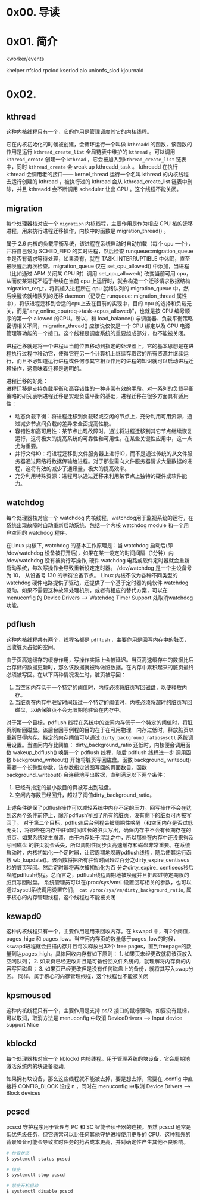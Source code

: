 # 0x00. 导读

# 0x01. 简介

kworker/events 

khelper nfsiod rpciod kseriod aio unionfs_siod kjournald

# 0x02. 

## kthread

这种内核线程只有一个，它的作用是管理调度其它的内核线程。

它在内核初始化的时候被创建，会循环运行一个叫做 `kthreadd` 的函数，该函数的作用是运行 `kthread_create_list` 全局链表中维护的 `kthread` 。可以调用 `kthread_create` 创建一个 `kthread` ，它会被加入到`kthread_create_list` 链表中，同时 `kthread_create` 会 weak up kthreadd_task 。 kthreadd 在执行 kthread 会调用老的接口—— kernel_thread 运行一个名叫 kthread 的内核线程去运行创建的 kthread ，被执行过的 kthread 会从 kthread_create_list 链表中删除，并且 kthreadd 会不断调用 scheduler  让出 CPU 。这个线程不能关闭。

## migration

每个处理器核对应一个 `migration` 内核线程，主要作用是作为相应 CPU 核的迁移进程，用来执行进程迁移操作，内核中的函数是 migration_thread() 。

属于 2.6 内核的负载平衡系统，该进程在系统启动时自动加载（每个 cpu 一个），并将自己设为 SCHED_FIFO 的实时进程，然后检查 runqueue::migration_queue 中是否有请求等待处理，如果没有，就在 TASK_INTERRUPTIBLE 中休眠，直至被唤醒后再次检查。migration_queue 仅在 set_cpu_allowed() 中添加，当进程（比如通过 APM 关闭某 CPU 时）调用 set_cpu_allowed() 改变当前可用 cpu，从而使某进程不适于继续在当前 cpu 上运行时，就会构造一个迁移请求数据结构 migration_req_t，将其植入进程所在 cpu 就绪队列的 migration_queue 中，然后唤醒该就绪队列的迁移 daemon（记录在 runqueue::migration_thread 属性中），将该进程迁移到合适的cpu上去在目前的实现中，目的 cpu 的选择和负载无关，而是"any_online_cpu(req->task->cpus_allowed)"，也就是按 CPU 编号顺序的第一个 allowed 的CPU。所以，和 load_balance() 与调度器、负载平衡策略密切相关不同，migration_thread() 应该说仅仅是一个 CPU 绑定以及 CPU 电源管理等功能的一个接口。这个线程是调度系统的重要组成部分，也不能被关闭。

进程迁移就是将一个进程从当前位置移动到指定的处理器上。它的基本思想是在进程执行过程中移动它，使得它在另一个计算机上继续存取它的所有资源并继续运行，而且不必知道运行进程或任何与其它相互作用的进程的知识就可以启动进程迁移操作，这意味着迁移是透明的。

进程迁移的好处：  
进程迁移是支持负载平衡和高容错性的一种非常有效的手段。对一系列的负载平衡策略的研究表明进程迁移是实现负载平衡的基础，进程迁移在很多方面具有适用性：

- 动态负载平衡：将进程迁移到负载轻或空闲的节点上，充分利用可用资源，通过减少节点间负载的差异来全面提高性能。
- 容错性和高可用性：某节点出现故障时，通过将进程迁移到其它节点继续恢复运行，这将极大的提高系统的可靠性和可用性。在某些关键性应用中，这一点尤为重要。
- 并行文件IO：将进程迁移到文件服务器上进行IO，而不是通过传统的从文件服务器通过网络将数据传输给进程。对于那些需向文件服务器请求大量数据的进程，这将有效的减少了通讯量，极大的提高效率。
- 充分利用特殊资源：进程可以通过迁移来利用某节点上独特的硬件或软件能力。

## watchdog

每个处理器核对应一个 watchdog 内核线程，watchdog用于监视系统的运行，在系统出现故障时自动重新启动系统，包括一个内核 watchdog module 和一个用户空间的 watchdog 程序。

在Linux 内核下, watchdog 的基本工作原理是：当 watchdog 启动后(即 /dev/watchdog 设备被打开后)，如果在某一设定的时间间隔（1分钟）内 /dev/watchdog 没有被执行写操作, 硬件 watchdog 电路或软件定时器就会重新启动系统，每次写操作会导致重新设定定时器。 /dev/watchdog 是一个主设备号为 10， 从设备号 130 的字符设备节点。 Linux 内核不仅为各种不同类型的 watchdog 硬件电路提供了驱动，还提供了一个基于定时器的纯软件 watchdog 驱动。如果不需要这种故障处理机制，或者有相应的替代方案，可以在 menuconfig 的 Device Drivers —> Watchdog Timer Support 处取消watchdog功能。

## pdflush

这种内核线程共有两个，线程名都是 `pdflush` ，主要作用是回写内存中的脏页，回收脏页占据的空间。

由于页高速缓存的缓存作用，写操作实际上会被延迟。当页高速缓存中的数据比后台存储的数据更新时，那么该数据就被称做脏数据。在内存中累积起来的脏页最终必须被写回。在以下两种情况发生时，脏页被写回：
1. 当空闲内存低于一个特定的阈值时，内核必须将脏页写回磁盘，以便释放内存。
2. 当脏页在内存中驻留时间超过一个特定的阈值时，内核必须将超时的脏页写回磁盘，以确保脏页不会无限期地驻留在内存中。

对于第一个目标，pdflush 线程在系统中的空闲内存低于一个特定的阈值时，将脏页刷新回磁盘。该后台回写例程的目的在于在可用物理　内存过低时，释放脏页以重新获得内存。特定的内存阈值可以通过 `dirty_background_ratiosysctl` 系统调用设置。当空闲内存比阈值： dirty_background_ratio 还低时，内核便会调用函数 wakeup_bdflush() 唤醒一个 pdflush 线程，随后 pdflush 线程进一步 调用函数 background_writeout() 开始将脏页写回磁盘。函数 background_ writeout() 需要一个长整型参数，该参数指定试图写回的页面数目。函数 background_writeout() 会连续地写出数据，直到满足以下两个条件：
1. 已经有指定的最小数目的页被写出到磁盘。
2. 空闲内存数已经回升，超过了阈值dirty_background_ratio。

上述条件确保了pdflush操作可以减轻系统中内存不足的压力。回写操作不会在达到这两个条件前停止，除非pdflush写回了所有的脏页，没有剩下的脏页可再被写回了。
对于第二个目标，pdflush后台例程会被周期性唤醒（和空闲内存是否过低无关），将那些在内存中驻留时间过长的脏页写出，确保内存中不会有长期存在的脏页。如果系统发生崩溃，由于内存处于混乱之中，所以那些在内存中还没来得及写回磁盘 的脏页就会丢失，所以周期性同步页高速缓存和磁盘非常重要。在系统启动时，内核初始化一个定时器，让它周期地唤醒pdflush线程，随后使其运行函数 wb_kupdate()。该函数将把所有驻留时间超过百分之dirty_expire_centisecs秒的脏页写回。然后定时器将再次被初始化为百 分之dirty_expire_ centisecs秒后唤醒pdflush线程。总而言之，pdflush线程周期地被唤醒并且把超过特定期限的脏页写回磁盘。
系统管理员可以在/proc/sys/vm中设置回写相关的参数，也可以通过sysctl系统调用设置它们， `cat /proc/sys/vm/dirty_background_ratio`, 属于核心的内存管理线程，这个线程也不能被关闭

## kswapd0

这种内核线程只有一个，主要作用是用来回收内存。在 kswapd 中，有2个阀值，pages_hige 和 pages_low。当空闲内存页的数量低于pages_low的时候，kswapd进程就会扫描内存并且每次释放出32个 free pages，直到freepage的数量到达pages_high。具体回收内存有如下原则：
      1. 如果页未经更改就将该页放入空闲队列；
      2. 如果页已经更改并且是可备份回文件系统的，就理解将内存页的内容写回磁盘；
      3. 如果页已经更改但是没有任何磁盘上的备份，就将其写入swap分区。
        同样，属于核心的内存管理线程，这个线程也不能被关闭

## kpsmoused

这种内核线程只有一个，主要作用是支持 ps/2 接口的鼠标驱动。如要没有鼠标，可以取消，取消方法是 menuconfig 中取消 DeviceDrivers —> Input device support Mice

## kblockd

每个处理器核对应一个 kblockd 内核线程。用于管理系统的块设备，它会周期地激活系统内的块设备驱动。

如果拥有块设备，那么这些线程就不能被去掉，要是想去掉，需要在 .config 中直接将 CONFIG_BLOCK 设成 n ，同时在 menuconfig 中取消 Device Drivers —> Block devices

## pcscd 

pcscd 守护程序用于管理与 PC 和 SC 智能卡读卡器的连接。虽然 pcscd 通常是低优先级任务，但它通常可以比任何其他守护进程使用更多的 CPU。这种额外的背景噪音可能会导致实时任务的抢占成本更高，并对确定性产生其他不良影响。

```bash
# 检查状态
$ systemctl status pcscd

# 停止
$ systemctl stop pcscd

# 禁止开机启动
$ systemctl disable pcscd
```